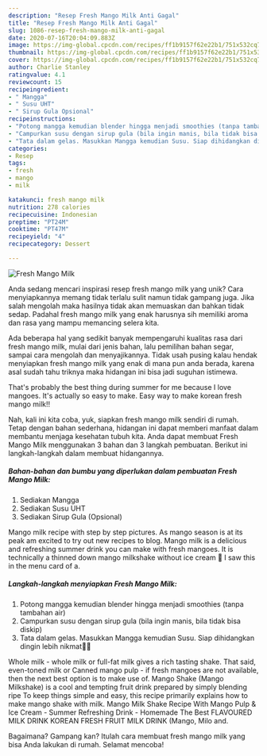 ```yaml
---
description: "Resep Fresh Mango Milk Anti Gagal"
title: "Resep Fresh Mango Milk Anti Gagal"
slug: 1086-resep-fresh-mango-milk-anti-gagal
date: 2020-07-16T20:04:09.883Z
image: https://img-global.cpcdn.com/recipes/ff1b9157f62e22b1/751x532cq70/fresh-mango-milk-foto-resep-utama.jpg
thumbnail: https://img-global.cpcdn.com/recipes/ff1b9157f62e22b1/751x532cq70/fresh-mango-milk-foto-resep-utama.jpg
cover: https://img-global.cpcdn.com/recipes/ff1b9157f62e22b1/751x532cq70/fresh-mango-milk-foto-resep-utama.jpg
author: Charlie Stanley
ratingvalue: 4.1
reviewcount: 15
recipeingredient:
- " Mangga"
- " Susu UHT"
- " Sirup Gula Opsional"
recipeinstructions:
- "Potong mangga kemudian blender hingga menjadi smoothies (tanpa tambahan air)"
- "Campurkan susu dengan sirup gula (bila ingin manis, bila tidak bisa diskip)"
- "Tata dalam gelas. Masukkan Mangga kemudian Susu. Siap dihidangkan dingin lebih nikmat🥭🍻"
categories:
- Resep
tags:
- fresh
- mango
- milk

katakunci: fresh mango milk 
nutrition: 278 calories
recipecuisine: Indonesian
preptime: "PT24M"
cooktime: "PT47M"
recipeyield: "4"
recipecategory: Dessert

---
```



![Fresh Mango Milk](https://img-global.cpcdn.com/recipes/ff1b9157f62e22b1/751x532cq70/fresh-mango-milk-foto-resep-utama.jpg)

Anda sedang mencari inspirasi resep fresh mango milk yang unik? Cara menyiapkannya memang tidak terlalu sulit namun tidak gampang juga. Jika salah mengolah maka hasilnya tidak akan memuaskan dan bahkan tidak sedap. Padahal fresh mango milk yang enak harusnya sih memiliki aroma dan rasa yang mampu memancing selera kita.

Ada beberapa hal yang sedikit banyak mempengaruhi kualitas rasa dari fresh mango milk, mulai dari jenis bahan, lalu pemilihan bahan segar, sampai cara mengolah dan menyajikannya. Tidak usah pusing kalau hendak menyiapkan fresh mango milk yang enak di mana pun anda berada, karena asal sudah tahu triknya maka hidangan ini bisa jadi suguhan istimewa.

That&#39;s probably the best thing during summer for me because I love mangoes. It&#39;s actually so easy to make. Easy way to make korean fresh mango milk!!


Nah, kali ini kita coba, yuk, siapkan fresh mango milk sendiri di rumah. Tetap dengan bahan sederhana, hidangan ini dapat memberi manfaat dalam membantu menjaga kesehatan tubuh kita. Anda dapat membuat Fresh Mango Milk menggunakan 3 bahan dan 3 langkah pembuatan. Berikut ini langkah-langkah dalam membuat hidangannya.

<!--inarticleads1-->

##### Bahan-bahan dan bumbu yang diperlukan dalam pembuatan Fresh Mango Milk:

1. Sediakan  Mangga
1. Sediakan  Susu UHT
1. Sediakan  Sirup Gula (Opsional)


Mango milk recipe with step by step pictures. As mango season is at its peak am excited to try out new recipes to blog. Mango milk is a delicious and refreshing summer drink you can make with fresh mangoes. It is technically a thinned down mango milkshake without ice cream 🙂 I saw this in the menu card of a. 

<!--inarticleads2-->

##### Langkah-langkah menyiapkan Fresh Mango Milk:

1. Potong mangga kemudian blender hingga menjadi smoothies (tanpa tambahan air)
1. Campurkan susu dengan sirup gula (bila ingin manis, bila tidak bisa diskip)
1. Tata dalam gelas. Masukkan Mangga kemudian Susu. Siap dihidangkan dingin lebih nikmat🥭🍻


Whole milk - whole milk or full-fat milk gives a rich tasting shake. That said, even-toned milk or Canned mango pulp - if fresh mangoes are not available, then the next best option is to make use of. Mango Shake (Mango Milkshake) is a cool and tempting fruit drink prepared by simply blending ripe To keep things simple and easy, this recipe primarily explains how to make mango shake with milk. Mango Milk Shake Recipe With Mango Pulp &amp; Ice Cream - Summer Refreshing Drink - Homemade The Best FLAVOURED MILK DRINK KOREAN FRESH FRUIT MILK DRINK (Mango, Milo and. 

Bagaimana? Gampang kan? Itulah cara membuat fresh mango milk yang bisa Anda lakukan di rumah. Selamat mencoba!
